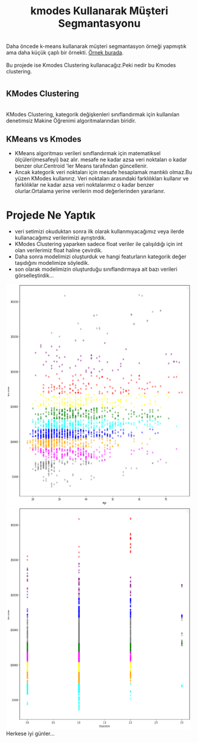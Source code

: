 <center><h1><b>kmodes Kullanarak Müşteri Segmantasyonu</b></h1></center>
<br>
Daha öncede k-means kullanarak müşteri segmantasyon örneği yapmıştık ama daha küçük çaplı bir örnekti. <a href="https://github.com/kundakcii/artificial_intelligence_repo/tree/main/k-means%20clustering">Örnek burada</a>.
</br>
<br>
Bu projede ise Kmodes Clustering kullanacağız.Peki nedir bu Kmodes clustering.
</br>
<h1></h1>
<h2>
KModes Clustering
</h2>
<br>
KModes Clustering, kategorik değişkenleri sınıflandırmak için kullanılan denetimsiz Makine Öğrenimi algoritmalarından biridir.
</br>
<h2>
KMeans vs Kmodes
</h2>
<ul>
<li>
KMeans algoritması verileri sınıflandırmak için matematiksel ölçüleri(mesafeyi) baz alır. mesafe ne kadar azsa veri noktaları o kadar benzer olur.Centroid 'ler Means tarafından güncellenir.
</li>
<li>
Ancak kategorik veri noktaları için mesafe hesaplamak mantıklı olmaz.Bu yüzen KModes kullanırız. Veri noktaları arasındaki farklılıkları kullanır ve farklılıklar ne kadar azsa veri noktalarımız o kadar benzer olurlar.Ortalama yerine verilerin mod değerlerinden yararlanır.
</li>
</ul>

<h1>Projede Ne Yaptık</h1>
<ul>
<li>
veri setimizi okuduktan sonra ilk olarak kullanmıyacağımız veya ilerde kullanacağımız verilerimizi ayrıştırdık.
</li>
<li>
KModes Clustering yaparken sadece float veriler ile çalışıldığı için int olan verilerimiz float haline çevirdik.
</li>
<li>
Daha sonra modelimizi oluşturduk ve hangi featurların kategorik değer taşıdığını modelimize söyledik.
</li>
<li>
son olarak modelimizin oluşturduğu sınıflandırmaya ait bazı verileri görselleştirdik...
</li>
</ul>
<img  width="500" height="600" src="https://github.com/kundakcii/artificial_intelligence_repo/blob/main/kmodes%20m%C3%BC%C5%9Fteri%20segmantasyonu/Figure%202022-04-01%20171141.png" alt="Age-Income graph" >
<img  width="500" height="600" src="https://github.com/kundakcii/artificial_intelligence_repo/blob/main/kmodes%20m%C3%BC%C5%9Fteri%20segmantasyonu/Figure%202022-04-01%20173035.png" alt="Education-Income graph" >

<br>
Herkese iyi günler...
</br>
